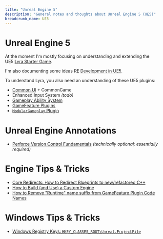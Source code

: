 ```yaml
---
title: "Unreal Engine 5"
description: "General notes and thoughts about Unreal Engine 5 (UE5)"
breadcrumb_name: UE5
---
```



# Unreal Engine 5

At the moment I'm mostly focusing on understanding and extending the UE5
[Lyra Starter Game](./LyraStarterGame/).

I'm also documenting some ideas RE [Development in UE5](./Dev/).

To understand Lyra, you also need an understanding of these UE5 plugins:

- [Common UI](./CommonUI/) + CommonGame
- Enhanced Input System *(todo)*
- [Gameplay Ability System](./GameplayAbilitySystem/)
- [GameFeature Plugins](./GameFeatures/)
- [`ModularGameplay` Plugin](./ModularGameplay/)


# Unreal Engine Annotations

- [Perforce Version Control Fundamentals](./Annotations/Inside-Unreal/EpicGames-Version-Control-Fundamentals) *(technically optional; essentially required)*


# Engine Tips & Tricks

- [Core Redirects: How to Redirect Blueprints to new/refactored C++](./Engine/Core-Redirects)
- [How to Build (and Use) a Custom Engine](./Engine/)
- [How to Remove "Runtime" name suffix from GameFeature Plugin Code Names](./GameFeatures/How-To-Remove-GameFeature-Runtime-Code-Suffix)


# Windows Tips & Tricks

- [Windows Registry Keys: `HKEY_CLASSES_ROOT\Unreal.ProjectFile`](./Windows-Registry-Keys)
